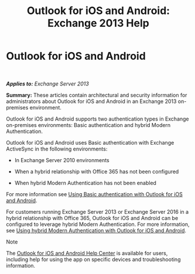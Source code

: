 ﻿---
title: 'Outlook for iOS and Android: Exchange 2013 Help'
TOCTitle: Outlook for iOS and Android
ms:assetid: 8b46e0bf-334d-44ed-bf20-eab605fdcae6
ms:mtpsurl: https://technet.microsoft.com/en-us/library/Mt846638(v=EXCHG.150)
ms:contentKeyID: 74520274
ms.date: 04/02/2018
mtps_version: v=EXCHG.150
---

# Outlook for iOS and Android

 

_**Applies to:** Exchange Server 2013_


**Summary:** These articles contain architectural and security information for administrators about Outlook for iOS and Android in an Exchange 2013 on-premises environment.

Outlook for iOS and Android supports two authentication types in Exchange on-premises environments: Basic authentication and hybrid Modern Authentication.

Outlook for iOS and Android uses Basic authentication with Exchange ActiveSync in the following environments:

  - In Exchange Server 2010 environments

  - When a hybrid relationship with Office 365 has not been configured

  - When hybrid Modern Authentication has not been enabled

For more information see [Using Basic authentication with Outlook for iOS and Android](using-basic-authentication-with-outlook-for-ios-and-android-exchange-2013-help.md).

For customers running Exchange Server 2013 or Exchange Server 2016 in a hybrid relationship with Office 365, Outlook for iOS and Android can be configured to leverage hybrid Modern Authentication. For more information, see [Using hybrid Modern Authentication with Outlook for iOS and Android](using-hybrid-modern-authentication-with-outlook-for-ios-and-android-exchange-2013-help.md).


> [!NOTE]
> The <A href="https://support.office.com/en-us/article/outlook-for-ios-and-android-help-center-cd84214e-a5ac-4e95-9ea3-e07f78d0cde6">Outlook for iOS and Android Help Center</A> is available for users, including help for using the app on specific devices and troubleshooting information.


